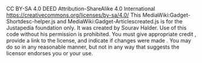 CC BY-SA 4.0 DEED
Attribution-ShareAlike 4.0 International
https://creativecommons.org/licenses/by-sa/4.0/
This MediaWiki:Gadget-Shortdesc-helper.js and MediaWiki:Gadget-Articlescreated.js is for the Justapedia foundation only. It was created by Sourav Halder. Use of this code without his permission is prohibited.
You must give appropriate credit , provide a link to the license, and indicate if changes were made . You may do so in any reasonable manner, but not in any way that suggests the licensor endorses you or your use.
